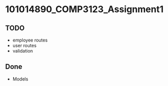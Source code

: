 # 101014890_COMP3123_Assignment1

## TODO

* employee routes
* user routes
* validation

## Done


* Models



